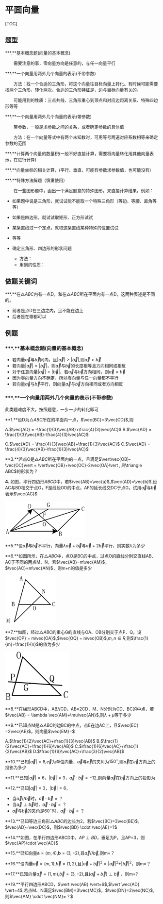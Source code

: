# 平面向量

[TOC]





## 题型

***.**基本概念题(向量的基本概念)

　　需要注意的事，零向量方向是任意的，与任一向量平行

***.**一个向量用两外几个向量的表示(不带参数)

　　方法：找一个合适的三角形，将这个向量往目标向量上转化。有时候可能需要找两个三角形，转化两次。合适的三角形特征是，边与目标向量有关的。

　　可能用到的性质：三点共线、三角形重心到顶点和对应边距离关系、特殊四边形等等

***.**一个向量用两外几个向量的表示(带参数)

　　带参数，一般是求参数之间的关系，或者确定参数的具体值

　　方法：在一个向量等式中有两个未知数时，可用等号两遍对应系数相等来确定参数的范围

***.**计算两个向量的数量积(一般不好直接计算，需要将向量转化用其他向量表示，在进行计算)

***.**向量坐标的相关计算，(平行、垂直，可能有参数求参数值，也可能没有)



***.**特殊方法解题（慎重使用）

　　在一些图形题中，画出一个满足题意的特殊图形，来直接计算结果。例如：

- 如果题中说是三角形，就试试能不能取一个特殊三角形（等边、等腰、直角等等）
- 如果是四边形，就试试取矩形、正方形试试
- 某条直线过一个定点，就取这条直线某种特殊的位置试试
- 等等



- 确定三角形、四边形的形状问题
  - 方法：
  - 用到的性质：





## 做题关键词

***.**在$\triangle ABC$内有一点D，和在$\triangle ABC$所在平面内有一点D，这两种表述是不同的。

- 前者是点D在三边之内，且不能在边上
- 后者是在哪都可以







## 例题

### ***.**基本概念题(向量的基本概念)

- 若向量$\vec{a}$与$\vec{b}$同向，且$\vert \vec{a} \vert > \vert \vec{b} \vert$,则$\vec{a}>\vec{b}$
- 若向量$\vert\vec{a}\vert =\vert \vec{b}\vert$，则$\vec{a}$与$\vec{b}$的长度相等且方向相同或相反
- 对于任意向量$\vert\vec{a}\vert =\vert \vec{b}\vert$，若$\vec{a}$与$\vec{b}$方向相同，则$\vec{a}=\vec{b}$
- 因为零向量方向不确定，所以零向量与任一向量都不平行
- 若向量$\vec{a}$与$\vec{b}$平行，则向量$\vec{a}$与$\vec{b}$方向相同或者方向相反





### ***.**一个向量用两外几个向量的表示(不带参数)

此类题难度不大，按照题意，一步一步的转化即可

**1.**设D为$\triangle ABC$所在的平面内一点，$\vec{BC}=3\vec{CD}$,则

A.$\vec{AD} = -\frac{1}{3}\vec{AB}+\frac{4}{3}\vec{AC}$  B.$\vec{AD} = \frac{1}{3}\vec{AB}-\frac{4}{3}\vec{AC}$   

C.$\vec{AD} = \frac{4}{3}\vec{AB}+\frac{1}{3}\vec{AC}$     C.$\vec{AD} = \frac{4}{3}\vec{AB}-\frac{1}{3}\vec{AC}$









**3.**若点O是$\triangle ABC$所在平面内的一点，且满足$\vert\vec{OB}-\vec{OC}\vert = \vert\vec{OB}+\vec{OC}-2\vec{OA}\vert $,则$\triangle ABC$的形状为？

**4.** 如图，平行四边形$ABCD$中，若$\vec{AB}=\vec{a}$,$\vec{AD}=\vec{b}$,设AC与BD相交于点O，F是线段OD的中点，AF的延长线交DC于点G，试用$\vec{a}$与$\vec{b}$表示$\vec{AG}$

<img src="高中数学_练习_img/image-20210328104643454.png" alt="image-20210328104643454" style="zoom:67%;" />

**5.**设$\vec{a}$与$\vec{b}$不平行，向量$\lambda \vec{a}+\vec{b}$与$\vec{a}+2\vec{b}$平行，则实数$\lambda$为多少

**6.**如图所示，在$\triangle ABC$中，点O是BC的中点，过点O的直线分别交直线AB、AC于不同的两点M、N，若$\vec{AB}=m\vec{AM}$，$\vec{AC}=m\vec{AN}$，则m+n的值是多少

<img src="高中数学_练习_img/image-20210328110234454.png" alt="image-20210328110234454" style="zoom:67%;" />

**7.**如图，经过$\triangle ABC$的重心G的直线与OA、OB分别交于点P、Q，设$\vec{OP} = m\vec{OA}$,$\vec{OQ} = n\vec{OB}$,$m,n \in R$,则$\frac{1}{m}+\frac{1}{n}$的值为多少

<img src="高中数学_练习_img/image-20210328111355783.png" alt="image-20210328111355783" style="zoom:50%;" />

**8.**在梯形ABCD中，AB//CD，AB=2CD，M、N分别为CD、BC的中点，若$\vec{AB} = \lambda \vec{AM}+\mu\vec{AN}$,则$\lambda+\mu$等于多少

**9.**已知点M是$\triangle ABC$的边BC的中点，点E在边AC上，且$\vec{EC} =2\vec{AE}$，则向量$\vec{EM}=$

A.$\frac{1}{2}\vec{AC}+\frac{1}{3}\vec{AB}$  B.$\frac{1}{2}\vec{AC}+\frac{1}{6}\vec{AB}$  C.$\frac{1}{6}\vec{AC}+\frac{1}{2}\vec{AB}$  D.$\frac{1}{6}\vec{AC}+\frac{3}{2}\vec{AB}$

**10.**已知$\vert \vec{a} \vert = 8$,$\vec{e}$为单位向量，$\vec{a}$与$\vec{e}$的夹角为$150^\circ$,则$\vec{a}$在$\vec{e}$方向上的投影为多少

**11.**已知$\vert \vec{a} \vert = 6$，$\vert \vec{b} \vert =3$，$\vec{a} \cdot  \vec{b}=-12$,则向量$\vec{a}$在$\vec{b}$方向上的投影为

**12.**已知$\vert \vec{a} \vert = 3$，$\vert \vec{b} \vert = 6$，

- 当$\vec{a}//\vec{b}$时，$\vec{a} \cdot  \vec{b}=？$
- 当$\vec{a}\perp\vec{b}$时，$\vec{a} \cdot  \vec{b}=？$
- $\vec{a}$与$\vec{b}$的夹角是$60^\circ$时，$\vec{a} \cdot  \vec{b}=？$

**13.**已知等边三角形$\triangle ABC$的边长为2，若$\vec{BC}=3\vec{BE}$，$\vec{AD}=\vec{DC}$，则$\vec{BD} \cdot  \vec{AE}=?$

**14.**如图，在平行四边形ABCD中，$AP\perp BD$，垂足为P，且AP=3，则$\vec{AP}\cdot  \vec{AC}$

**15.**已知向量$\pmb{a}  = (m,4)$,$\pmb{b} = (3,-2)$,且$\vec{a}//\vec{b}$,则m=？

**16.**设向量$\vec{a} = (m,1)$,$\vec{b} = (1,2)$,且$\vert \vec{a}+\vec{b} \vert^2=\vert \vec{a} \vert^2+\vert \vec{b} \vert^2$，则m=？

**17.**已知向量$\vec{a} = (1,m)$,$\vec{b} = (3,-2)$,且$(\vec{a}+\vec{b})\perp \vec{b}$ ，则m=?



**19.**平行四边形ABCD，$\vert \vec{AB} \vert=6$,$\vert \vec{AD} \vert=4$,若点M、N满足$\vec{BM}=3\vec{MC}$，$\vec{DN}=2\vec{NC}$，则$\vec{AM} \cdot  \vec{NM}=？$




